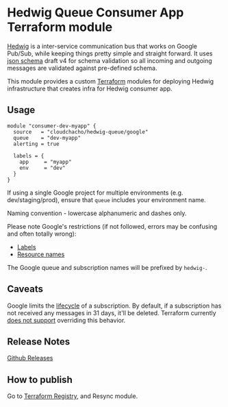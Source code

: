 Hedwig Queue Consumer App Terraform module
==========================================

[Hedwig](https://github.com/Automatic/hedwig) is a inter-service communication bus that works on Google Pub/Sub, while keeping things pretty simple and
straight forward. It uses [json schema](http://json-schema.org/) draft v4 for schema validation so all incoming
and outgoing messages are validated against pre-defined schema.

This module provides a custom [Terraform](https://www.terraform.io/) modules for deploying Hedwig infrastructure that
creates infra for Hedwig consumer app.

## Usage 

```hcl
module "consumer-dev-myapp" {
  source   = "cloudchacho/hedwig-queue/google"
  queue    = "dev-myapp"
  alerting = true

  labels = {
    app     = "myapp"
    env     = "dev"
  }
}
```

If using a single Google project for multiple environments (e.g. dev/staging/prod), ensure that `queue` includes 
your environment name.

Naming convention - lowercase alphanumeric and dashes only.

Please note Google's restrictions (if not followed, errors may be confusing and often totally wrong):
- [Labels](https://cloud.google.com/pubsub/docs/labels#requirements)
- [Resource names](https://cloud.google.com/pubsub/docs/admin#resource_names) 

The Google queue and subscription names will be prefixed by `hedwig-`.

## Caveats

Google limits the [lifecycle](https://cloud.google.com/pubsub/docs/subscriber#lifecycle) of a subscription. By default, if a subscription
has not received any messages in 31 days, it'll be deleted. Terraform currently [does not support](https://github.com/terraform-providers/terraform-provider-google/issues/2507) 
overriding this behavior.  

## Release Notes

[Github Releases](https://github.com/cloudchacho/terraform-google-hedwig-queue/releases)

## How to publish

Go to [Terraform Registry](https://registry.terraform.io/modules/cloudchacho/hedwig-queue/google), and Resync module.
